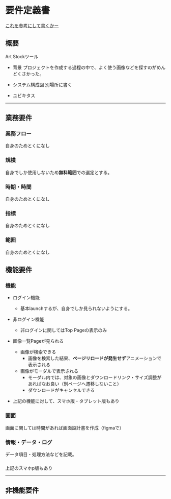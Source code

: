 # 要件定義書

[これを参考にして書くかー](https://qiita.com/syantien/items/9a8a7cbaeca2be3ef0d7)

## 概要

Art Stockツール

- 背景
プロジェクトを作成する過程の中で、よく使う画像などを探すのがめんどくさかった。

- システム構成図
別場所に書く

- ユビキタス

---

## 業務要件

### 業務フロー

自身のためとくになし

### 規模

自身でしか使用しないため**無料範囲**での選定とする。

### 時期・時間

自身のためとくになし

### 指標

自身のためとくになし

### 範囲

自身のためとくになし

## 機能要件

### 機能

- ログイン機能
  - 基本launchするが、自身でしか見られないようにする。

- 非ログイン機能
  - 非ログインに関してはTop Pageの表示のみ

- 画像一覧Pageが見られる
  - 画像が検索できる
    - 画像を検索した結果、**ページリロードが発生せず**アニメーションで表示される
  - 画像がモーダルで表示される
    - モーダル内では、対象の画像とダウンロードリンク・サイズ調整があればなお良い（別ページへ遷移しないこと）
    - ダウンロードがキャンセルできる
  
- 上記の機能に対して、スマホ版・タブレット版もあり

### 画面

画面に関しては時間があれば画面設計書を作成（figmaで）

### 情報・データ・ログ

データ項目・処理方法などを記載。

### 

上記のスマホp版もあり

---

## 非機能要件